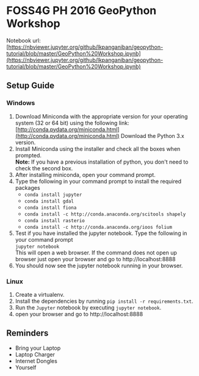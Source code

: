 # FOSS4G PH 2016 GeoPython Workshop
Notebook url: [https://nbviewer.jupyter.org/github/lkpanganiban/geopython-tutorial/blob/master/GeoPython%20Workshop.ipynb](https://nbviewer.jupyter.org/github/lkpanganiban/geopython-tutorial/blob/master/GeoPython%20Workshop.ipynb)

## Setup Guide
### Windows
1. Download Miniconda with the appropriate version for your operating system (32 or 64 bit)  using the following link: [http://conda.pydata.org/miniconda.html](http://conda.pydata.org/miniconda.html) Download the Python 3.x version.
2. Install Miniconda using the installer and check all the boxes when prompted. <br />
   **Note:** If you have a previous installation of python, you don't need to check the second box.
3. After installing miniconda, open your command prompt.
4. Type the following in your command prompt to install the required packages<br />
   - `conda install jupyter`
   - `conda install gdal`
   - `conda install fiona` 
   - `conda install -c http://conda.anaconda.org/scitools shapely`
   - `conda install rasterio`
   - `conda install -c http://conda.anaconda.org/ioos folium`
5. Test if you have installed the jupyter notebook. Type the following in your command prompt <br />
   `jupyter notebook` <br />
   This will open a web browser. If the command does not open up browser just open your browser and go to http://localhost:8888
6. You should now see the jupyter notebook running in your browser.

### Linux
1. Create a virtualenv.
2. Install the dependencies by running `pip install -r requirements.txt`.
3. Run the `Jupyter` notebook by executing `jupyter notebook`.
4. open your browser and go to http://localhost:8888


## Reminders
 - Bring your Laptop
 - Laptop Charger
 - Internet Dongles
 - Yourself
